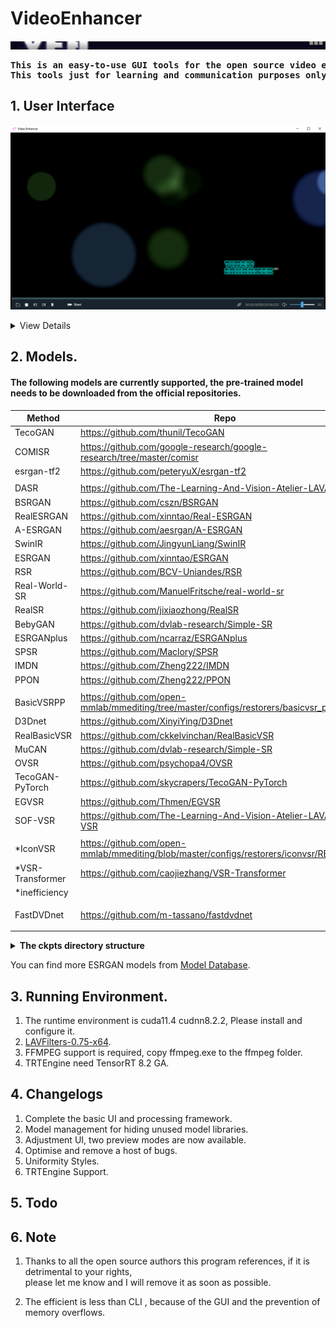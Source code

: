 # VideoEnhancer
![](assets/ve.png) <BR>

<pre><strong>This is an easy-to-use GUI tools for the open source video enhancement methods.
This tools just for learning and communication purposes only.</strong></pre>

## 1. User Interface 
![](assets/videoenhancer.png) <BR>
<details><summary>View Details</summary><p>
<img src="assets/methods.png"/> 
<img src="assets/models.png"/> 
<img src="assets/viewmode_1.png"/> 
<img src="assets/viewmode_2.png"/> 
</p></details>


## 2. Models.

#### The following models are currently supported, the pre-trained model needs to be downloaded from the official repositories.

 |  Method   | Repo   | Memo |
 |  ----  | ----  |----  |
 | TecoGAN | https://github.com/thunil/TecoGAN | Tensorflow |
 | COMISR |https://github.com/google-research/google-research/tree/master/comisr| . |
 | esrgan-tf2 | https://github.com/peteryuX/esrgan-tf2 | . |
||||
 | DASR|https://github.com/The-Learning-And-Vision-Atelier-LAVA/DASR|SISR|
 | BSRGAN | https://github.com/cszn/BSRGAN |  |
 | RealESRGAN | https://github.com/xinntao/Real-ESRGAN | 
 | A-ESRGAN |https://github.com/aesrgan/A-ESRGAN | RealESRGAN |
 | SwinIR | https://github.com/JingyunLiang/SwinIR |  
 | ESRGAN | https://github.com/xinntao/ESRGAN |ESRGAN|
 | RSR | https://github.com/BCV-Uniandes/RSR |.|
 | Real-World-SR |  https://github.com/ManuelFritsche/real-world-sr |.|
 | RealSR |  https://github.com/jixiaozhong/RealSR |. |
 | BebyGAN |https://github.com/dvlab-research/Simple-SR | .|
 | ESRGANplus|https://github.com/ncarraz/ESRGANplus|. |
 | SPSR |  https://github.com/Maclory/SPSR | 
 | IMDN |  https://github.com/Zheng222/IMDN | |
 | PPON | https://github.com/Zheng222/PPON | |
 |||
 | BasicVSRPP  | https://github.com/open-mmlab/mmediting/tree/master/configs/restorers/basicvsr_plusplus | VSR |
 | D3Dnet|https://github.com/XinyiYing/D3Dnet|.|
 | RealBasicVSR | https://github.com/ckkelvinchan/RealBasicVSR | . |
 | MuCAN |https://github.com/dvlab-research/Simple-SR | . |
 | OVSR | https://github.com/psychopa4/OVSR | . |
 | TecoGAN-PyTorch |https://github.com/skycrapers/TecoGAN-PyTorch | . |
 | EGVSR | https://github.com/Thmen/EGVSR | . |
 | SOF-VSR | https://github.com/The-Learning-And-Vision-Atelier-LAVA/SOF-VSR | . |
 |||
 | *IconVSR | https://github.com/open-mmlab/mmediting/blob/master/configs/restorers/iconvsr/README.md | .|
 | *VSR-Transformer | https://github.com/caojiezhang/VSR-Transformer | .|
 | *inefficiency | |
 ||||
 |FastDVDnet |https://github.com/m-tassano/fastdvdnet|Video Denoise|
 ||||

 <details>
<summary><b>The ckpts directory structure</b> </summary>
<b>Note:</b> Copy to the appropriate directory, otherwise it will not work properly.<br>
  <pre>
----ckpts\
    |----A-ESRGAN\
    |    |----A_ESRGAN_Multi.pth
    |    |----A_ESRGAN_Multi_Plus.pth
    |    |----A_ESRGAN_Single.pth
    |----BasicVSRPP\
    |    |----basicvsr_plusplus_c128n25_ntire_decompress_track1_20210223-7b2eba02.pth
    |    |----basicvsr_plusplus_c128n25_ntire_decompress_track2_20210314-eeae05e6.pth
    |    |----basicvsr_plusplus_c128n25_ntire_decompress_track3_20210304-6daf4a40.pth
    |    |----basicvsr_plusplus_c128n25_ntire_vsr_20210311-1ff35292.pth
    |    |----basicvsr_plusplus_c64n7_8x1_300k_vimeo90k_bd_20210305-ab315ab1.pth
    |    |----basicvsr_plusplus_c64n7_8x1_300k_vimeo90k_bi_20210305-4ef437e2.pth
    |    |----basicvsr_plusplus_c64n7_8x1_600k_reds4_20210217-db622b2f.pth
    |----BebyGAN\
    |    |----BebyGAN_x4.pth
    |----BSRGAN\
    |    |----BSRGAN.pth
    |    |----BSRGANx2.pth
    |    |----BSRNet.pth
    |----COMISR\
    |    |----model.ckpt.data-00000-of-00001
    |    |----model.ckpt.index
    |----D3Dnet\
    |    |----D3Dnet.pth.tar
    |----DASR\
    |    |----blindsr_x2_bicubic_iso\
    |    |    |----model\
    |    |    |    |----model_600.pt
    |    |----blindsr_x3_bicubic_iso\
    |    |    |----model\
    |    |    |    |----model_600.pt
    |    |----blindsr_x4_bicubic_aniso\
    |    |    |----model\
    |    |    |    |----model_600.pt
    |    |----blindsr_x4_bicubic_iso\
    |    |    |----model\
    |    |    |    |----model_600.pt
    |----EGVSR\
    |    |----EGVSR_iter420000.pth
    |----ESRGAN\
    |    |----4x-UltraSharp.pth
    |    |----esrgan_psnr_x4c64b23g32_1x16_1000k_div2k_20200420-bf5c993c.pth
    |    |----ESRGAN_SRx4_DF2KOST_official-ff704c30.pth
    |    |----esrgan_x4c64b23g32_1x16_400k_div2k_20200508-f8ccaf3b.pth
    |    |----RRDB_ESRGAN_x4.pth
    |----ESRGANplus\
    |    |----nESRGANplus.pth
    |----FastDVDnet\
    |    |----model.pth
    |    |----model_clipped_noise.pth
    |----IconVSR\
    |    |----edvrm_reds_20210413-3867262f.pth
    |    |----edvrm_vimeo90k_20210413-e40e99a8.pth
    |    |----iconvsr_reds4_20210413-9e09d621.pth
    |    |----iconvsr_vimeo90k_bd_20210414-5f38cb34.pth
    |    |----iconvsr_vimeo90k_bi_20210413-7c7418dc.pth
    |----IMDN\
    |    |----IMDN_AS.pth
    |    |----IMDN_x2.pth
    |    |----IMDN_x3.pth
    |    |----IMDN_x4.pth
    |    |----model_RTC.pth
    |    |----model_RTE.pth
    |----MuCAN\
    |    |----MuCAN_REDS.pth
    |    |----MuCAN_Vimeo90K.pth
    |----OVSR\
    |    |----govsr_4+2_56.pth
    |    |----govsr_8+4_56.pth
    |    |----govsr_8+4_80.pth
    |    |----lovsr_4+2_56.pth
    |    |----lovsr_8+4_56.pth
    |    |----lovsr_8+4_80.pth
    |    |----ovsr_4x.pth
    |----PPON\
    |    |----PPON_G.pth
    |----Real-World-SR\
    |    |----AIM2019_SDSR.pth
    |    |----AIM2019_TDSR.pth
    |    |----DF2K_gaussian_SDSR.pth
    |    |----DF2K_gaussian_TDSR.pth
    |    |----DF2K_jpeg_SDSR.pth
    |    |----DF2K_jpeg_TDSR.pth
    |    |----DPED_SDSR.pth
    |    |----DPED_TDSR.pth
    |----RealBasicVSR\
    |    |----RealBasicVSR_x4.pth
    |----RealESRGAN\
    |    |----RealESRGANv2-animevideo-xsx2.pth
    |    |----RealESRGANv2-animevideo-xsx4.pth
    |    |----RealESRGAN_x2.pth
    |    |----RealESRGAN_x2plus.pth
    |    |----RealESRGAN_x4.pth
    |    |----RealESRGAN_x4plus.pth
    |    |----RealESRGAN_x4plus_anime_6B.pth
    |    |----RealESRGAN_x8.pth
    |----RealSR\
    |    |----DF2K.pth
    |    |----RealSR_DPED.pth
    |    |----RealSR_JPEG.pth
    |----RSR\
    |    |----RSR.pth
    |----SMSR_X2\
    |    |----model\
    |    |    |----model_1000.pt
    |----SOF-VSR\
    |    |----ACCV\
    |    |    |----SOFVSR_x4.pth
    |    |----TIP\
    |    |    |----BD_x4.pth
    |    |    |----BI_x2.pth
    |    |    |----BI_x3.pth
    |    |    |----BI_x4.pth
    |----SPSR\
    |    |----spsr.pth
    |    |----spsr_1x.pth
    |    |----spsr_2x.pth
    |    |----spsr_8x.pth
    |----SPyNet\
    |    |----spynet_20210409-c6c1bd09.pth
    |----SwinIR\
    |    |----001_classicalSR_DF2K_s64w8_SwinIR-M_x2.pth
    |    |----001_classicalSR_DF2K_s64w8_SwinIR-M_x3.pth
    |    |----001_classicalSR_DF2K_s64w8_SwinIR-M_x4.pth
    |    |----001_classicalSR_DF2K_s64w8_SwinIR-M_x8.pth
    |    |----001_classicalSR_DIV2K_s48w8_SwinIR-M_x2.pth
    |    |----001_classicalSR_DIV2K_s48w8_SwinIR-M_x3.pth
    |    |----001_classicalSR_DIV2K_s48w8_SwinIR-M_x4.pth
    |    |----001_classicalSR_DIV2K_s48w8_SwinIR-M_x8.pth
    |    |----002_lightweightSR_DIV2K_s64w8_SwinIR-S_x2.pth
    |    |----002_lightweightSR_DIV2K_s64w8_SwinIR-S_x3.pth
    |    |----002_lightweightSR_DIV2K_s64w8_SwinIR-S_x4.pth
    |    |----003_realSR_BSRGAN_DFOWMFC_s64w8_SwinIR-L_x4_GAN.pth
    |    |----003_realSR_BSRGAN_DFOWMFC_s64w8_SwinIR-L_x4_PSNR.pth
    |    |----003_realSR_BSRGAN_DFO_s64w8_SwinIR-M_x4_GAN.pth
    |    |----003_realSR_BSRGAN_DFO_s64w8_SwinIR-M_x4_PSNR.pth
    |    |----005_colorDN_DFWB_s128w8_SwinIR-M_noise15.pth
    |    |----005_colorDN_DFWB_s128w8_SwinIR-M_noise25.pth
    |    |----005_colorDN_DFWB_s128w8_SwinIR-M_noise50.pth
    |----TecoGAN\
    |    |----TECOGAN-2X-TEST.data-00000-of-00001
    |    |----TECOGAN-2X-TEST.index
    |    |----TECOGAN-2X-TEST.meta
    |    |----TECOGAN-4X.data-00000-of-00001
    |    |----TECOGAN-4X.index
    |    |----TECOGAN-4X.meta
    |----TecoGAN-PyTorch\
    |    |----FRVSR_BD_iter400000.pth
    |    |----FRVSR_BI_iter400000.pth
    |    |----TecoGAN_2x_BD_REDS_iter500K.pth
    |    |----TecoGAN_4x_BD_REDS_iter500K.pth
    |    |----TecoGAN_4x_BD_Vimeo_iter500K.pth
    |    |----TecoGAN_4x_BI_Vimeo_iter500K.pth
    |    |----TecoGAN_BD_iter500000.pth
    |    |----TecoGAN_BI_iter500000.pth
    |----TrtEngine\
    |    |----BSRGAN_BSRGAN_360x360.trt
    |    |----real-esrgan_4xplus_360x360.trt
    |----TrtModule\
    |    |----BSRGAN_BSRGANx2_trt.pth
    |    |----BSRGAN_trt.pth
    |    |----ESRGAN_4x-UltraSharp_trt.pth
    |    |----RealESRGAN_RealESRGAN_x2plus_trt.pth
    |    |----RealESRGAN_RealESRGAN_x4plus_trt.pth
    |    |----RealESRGAN_RealESRGAN_x8_trt.pth
    |----vsrTransformer\
    |    |----vsrTransformer_reds_x4_final.pth
</pre>
</details>

You can find more ESRGAN models from [Model Database](https://upscale.wiki/wiki/Model_Database).

## 3. Running Environment.

1. The runtime environment is cuda11.4 cudnn8.2.2, Please install and configure it.
2. [LAVFilters-0.75-x64](https://github.com/Nevcairiel/LAVFilters/releases).
3. FFMPEG support is required, copy ffmpeg.exe to the ffmpeg folder.
4. TRTEngine need TensorRT 8.2 GA.

## 4. Changelogs
1. Complete the basic UI and processing framework. 
2. Model management for hiding unused model libraries. 
3. Adjustment UI, two preview modes are now available. 
4. Optimise and remove a host of bugs. 
5. Uniformity Styles. 
6. TRTEngine Support. 

## 5. Todo
  
## 6. Note
1. Thanks to all the open source authors this program references, if it is detrimental to your rights, <br>
please let me know and I will remove it as soon as possible.

2. The efficient is less than CLI , because of the GUI and the prevention of memory overflows.<br>
